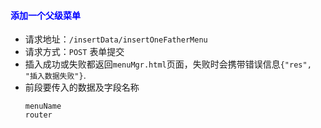 #### <font color="blue">添加一个父级菜单</font>
- 请求地址：`/insertData/insertOneFatherMenu`
- 请求方式：`POST` 表单提交
- 插入成功或失败都返回`menuMgr.html`页面，失败时会携带错误信息`{"res", "插入数据失败"}`.
- 前段要传入的数据及字段名称
    ```
    menuName
    router
    ```